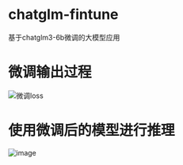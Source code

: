 # chatglm-fintune
基于chatglm3-6b微调的大模型应用

# 微调输出过程

![微调loss](https://github.com/zjs1994/chatglm-fintune/assets/41611224/0e67a541-54c4-4820-bc8a-a699721b2913)

# 使用微调后的模型进行推理
![image](https://github.com/zjs1994/chatglm-fintune/assets/41611224/7da029a3-2c36-4dec-8fbb-40d53557ffa8)


